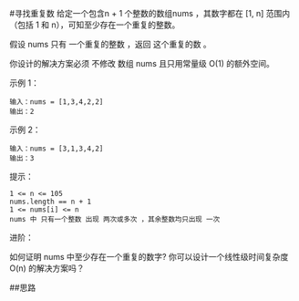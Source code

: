 #寻找重复数
给定一个包含n + 1 个整数的数组nums ，其数字都在 [1, n] 范围内（包括 1 和 n），可知至少存在一个重复的整数。

假设 nums 只有 一个重复的整数 ，返回 这个重复的数 。

你设计的解决方案必须 不修改 数组 nums 且只用常量级 O(1) 的额外空间。

示例 1：
```azure
输入：nums = [1,3,4,2,2]
输出：2
```

示例 2：
```azure
输入：nums = [3,1,3,4,2]
输出：3
```



提示：
```azure
1 <= n <= 105
nums.length == n + 1
1 <= nums[i] <= n
nums 中 只有一个整数 出现 两次或多次 ，其余整数均只出现 一次

```


进阶：

如何证明 nums 中至少存在一个重复的数字?
你可以设计一个线性级时间复杂度 O(n) 的解决方案吗？

##思路


